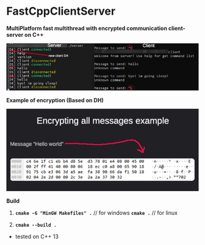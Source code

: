 # FastCppClientServer
**MultiPlatform fast multithread with encrypted communication client-server on C++**

<img src="img/image.png"/>

**Example of encryption (Based on DH)**

<img src="img/image2.png"/>

**Build**

1. **```cmake -G "MinGW Makefiles" .```** // for windows **```cmake .```** // for linux

2. **```cmake --build .```**


* tested on C++ 13
